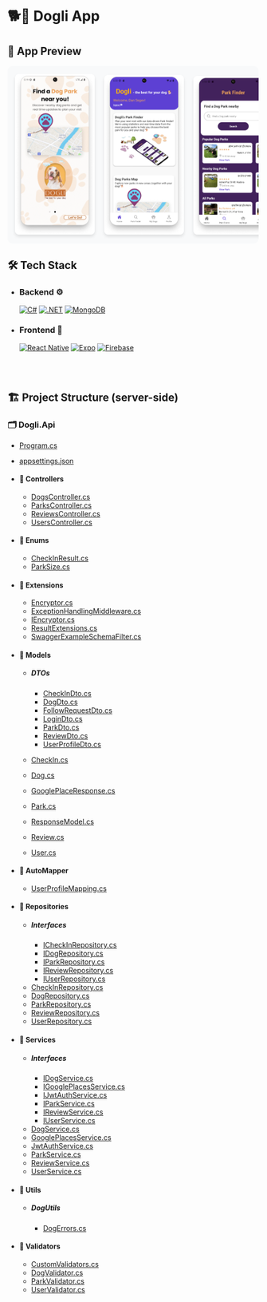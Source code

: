 # 🐕📱 Dogli App

 ## 📱 App Preview
 <div style="overflow-x: auto; white-space: nowrap; background: #F8F9FA; border-radius: 10px; padding: 15px; margin: 10px 0;">
    <img src="./Dogli.Client/assets/screenshots/WelcomeToDogliScreen2.png" width="160" alt="Welcome Screen 2" style="display: inline-block; margin-right: 15px; border-radius: 8px; box-shadow: 0 4px 6px rgba(0,0,0,0.1);">
    <img src="./Dogli.Client/assets/screenshots/HomeScreen1.png" width="160" alt="Home Screen" style="display: inline-block; margin-right: 15px; border-radius: 8px; box-shadow: 0 4px 6px rgba(0,0,0,0.1);">
    <img src="./Dogli.Client/assets/screenshots/ParkFinderScreen.png" width="160" alt="Park Finder Screen" style="display: inline-block; margin-right: 15px; border-radius: 8px; box-shadow: 0 4px 6px rgba(0,0,0,0.1);">
    <img src="./Dogli.Client/assets/screenshots/ParkProfileScreen.png" width="160" alt="Park Profile Screen" style="display: inline-block; margin-right: 15px; border-radius: 8px; box-shadow: 0 4px 6px rgba(0,0,0,0.1);">
    <img src="./Dogli.Client/assets/screenshots/ParkVisitorScreen- statistics section.png" width="160" alt="Parks Visitor Screen" style="display: inline-block; margin-right: 15px; border-radius: 8px; box-shadow: 0 4px 6px rgba(0,0,0,0.1);">
  <img src="./Dogli.Client/assets/screenshots/ParkReviewsScreen- add review.png" width="160" alt="Parks Reviews Screen" style="display: inline-block; margin-right: 15px; border-radius: 8px; box-shadow: 0 4px 6px rgba(0,0,0,0.1);">
    <img src="./Dogli.Client/assets/screenshots/ParksMapScreen.png" width="160" alt="Parks Map Screen" style="display: inline-block; border-radius: 8px; box-shadow: 0 4px 6px rgba(0,0,0,0.1);">
  <img src="./Dogli.Client/assets/screenshots/CheckInScreen.png" width="160" alt="Check In Screen" style="display: inline-block; margin-right: 15px; border-radius: 8px; box-shadow: 0 4px 6px rgba(0,0,0,0.1);">
</div>

 ## 🛠️ Tech Stack

 - ### Backend ⚙️

   [![C#](https://img.shields.io/badge/C%23-239120?style=for-the-badge&logo=c-sharp&logoColor=white)](https://docs.microsoft.com/en-us/dotnet/csharp/)
   [![.NET](https://img.shields.io/badge/.NET%208-5C2D91?style=for-the-badge&logo=.net&logoColor=white)](https://dotnet.microsoft.com/en-us/)
   [![MongoDB](https://img.shields.io/badge/MongoDB-4EA94B?style=for-the-badge&logo=mongodb&logoColor=white)](https://www.mongodb.com/)

 - ### Frontend 📱

   [![React Native](https://img.shields.io/badge/React_Native-20232A?style=for-the-badge&logo=react&logoColor=61DAFB)](https://reactnative.dev/)
   [![Expo](https://img.shields.io/badge/Expo-000020?style=for-the-badge&logo=expo&logoColor=white)](https://expo.dev/)
   [![Firebase](https://img.shields.io/badge/Firebase-039BE5?style=for-the-badge&logo=Firebase&logoColor=FFCA28)](https://firebase.google.com/)
<br>
<br>

 ## 🏗️ Project Structure (server-side)

  ### 🗂️ **Dogli.Api**

- [Program.cs](./Dogli.Api/Program.cs)<br>
- [appsettings.json](Dogli.Api/appsettings.json)<br>
- #### 📂 **Controllers**
  - [DogsController.cs](./Dogli.Api/Controllers/DogsController.cs)<br>
  - [ParksController.cs](./Dogli.Api/Controllers/ParksController.cs)<br>
  - [ReviewsController.cs](./Dogli.Api/Controllers/ReviewsController.cs)<br>
  - [UsersController.cs](./Dogli.Api/Controllers/UsersController.cs)<br>
- #### 📂 **Enums**
  - [CheckInResult.cs](./Dogli.Api/Enums/CheckInResult.cs)<br>
  - [ParkSize.cs](./Dogli.Api/Enums/ParkSize.cs)<br>
- #### 📂 **Extensions**

  - [Encryptor.cs](./Dogli.Api/Extensions/Encryptor.cs)<br>
  - [ExceptionHandlingMiddleware.cs](./Dogli.Api/Extensions/ExceptionHandlingMiddleware.cs)<br>
  - [IEncryptor.cs](./Dogli.Api/Extensions/IEncryptor.cs)<br>
  - [ResultExtensions.cs](./Dogli.Api/Extensions/ResultExtensions.cs)<br>
  - [SwaggerExampleSchemaFilter.cs](./Dogli.Api/Extensions/SwaggerExampleSchemaFilter.cs)<br>

- #### 📂 **Models**

  - ##### DTOs

    - [CheckInDto.cs](./Dogli.Api/Models/DTOs/CheckInDto.cs)<br>
    - [DogDto.cs](./Dogli.Api/Models/DTOs/DogDto.cs)<br>
    - [FollowRequestDto.cs](./Dogli.Api/Models/DTOs/FollowRequestDto.cs)<br>
    - [LoginDto.cs](./Dogli.Api/Models/DTOs/LoginDto.cs)<br>
    - [ParkDto.cs](./Dogli.Api/Models/DTOs/ParkDto.cs)<br>
    - [ReviewDto.cs](./Dogli.Api/Models/DTOs/ReviewDto.cs)<br>
    - [UserProfileDto.cs](./Dogli.Api/Models/DTOs/UserProfileDto.cs)<br>

  - [CheckIn.cs](./Dogli.Api/Models/CheckIn.cs)<br>
  - [Dog.cs](./Dogli.Api/Models/Dog.cs)<br>
  - [GooglePlaceResponse.cs](./Dogli.Api/Models/GooglePlaceResponse.cs)<br>
  - [Park.cs](./Dogli.Api/Models/Park.cs)<br>
  - [ResponseModel.cs](./Dogli.Api/Models/ResponseModel.cs)<br>
  - [Review.cs](./Dogli.Api/Models/Review.cs)<br>
  - [User.cs](./Dogli.Api/Models/User.cs)<br>

- #### 📂 **AutoMapper**

  - [UserProfileMapping.cs](./Dogli.Api/AutoMapper/UserProfileMapping.cs)<br>

- #### 📂 **Repositories**

  - ##### Interfaces
    - [ICheckInRepository.cs](./Dogli.Api/Repositories/Interfaces/ICheckInRepository.cs)<br>
    - [IDogRepository.cs](./Dogli.Api/Repositories/Interfaces/IDogRepository.cs)<br>
    - [IParkRepository.cs](./Dogli.Api/Repositories/Interfaces/IParkRepository.cs)<br>
    - [IReviewRepository.cs](./Dogli.Api/Repositories/Interfaces/IReviewRepository.cs)<br>
    - [IUserRepository.cs](./Dogli.Api/Repositories/Interfaces/IUserRepository.cs)<br>
  - [CheckInRepository.cs](./Dogli.Api/Repositories/CheckInRepository.cs)<br>
  - [DogRepository.cs](./Dogli.Api/Repositories/DogRepository.cs)<br>
  - [ParkRepository.cs](./Dogli.Api/Repositories/ParkRepository.cs)<br>
  - [ReviewRepository.cs](./Dogli.Api/Repositories/ReviewRepository.cs)<br>
  - [UserRepository.cs](./Dogli.Api/Repositories/UserRepository.cs)<br>

- #### 📂 **Services**

  - ##### Interfaces
    - [IDogService.cs](./Dogli.Api/Services/Interfaces/IDogService.cs)<br>
    - [IGooglePlacesService.cs](./Dogli.Api/Services/Interfaces/IGooglePlacesService.cs)<br>
    - [IJwtAuthService.cs](./Dogli.Api/Services/Interfaces/IJwtAuthService.cs)<br>
    - [IParkService.cs](./Dogli.Api/Services/Interfaces/IParkService.cs)<br>
    - [IReviewService.cs](./Dogli.Api/Services/Interfaces/IReviewService.cs)<br>
    - [IUserService.cs](./Dogli.Api/Services/Interfaces/IUserService.cs)<br>
  - [DogService.cs](./Dogli.Api/Services/DogService.cs)<br>
  - [GooglePlacesService.cs](./Dogli.Api/Services/GooglePlacesService.cs)<br>
  - [JwtAuthService.cs](./Dogli.Api/Services/JwtAuthService.cs)<br>
  - [ParkService.cs](./Dogli.Api/Services/ParkService.cs)<br>
  - [ReviewService.cs](./Dogli.Api/Services/ReviewService.cs)<br>
  - [UserService.cs](./Dogli.Api/Services/UserService.cs)<br>

- #### 📂 **Utils**

  - ##### DogUtils
    - [DogErrors.cs](./Dogli.Api/Utils/DogUtils/DogErrors.cs)<br>

- #### 📂 **Validators**
  - [CustomValidators.cs](./Dogli.Api/Validators/CustomValidators.cs)<br>
  - [DogValidator.cs](./Dogli.Api/Validators/DogValidator.cs)<br>
  - [ParkValidator.cs](./Dogli.Api/Validators/ParkValidator.cs)<br>
  - [UserValidator.cs](./Dogli.Api/Validators/UserValidator.cs)<br>
